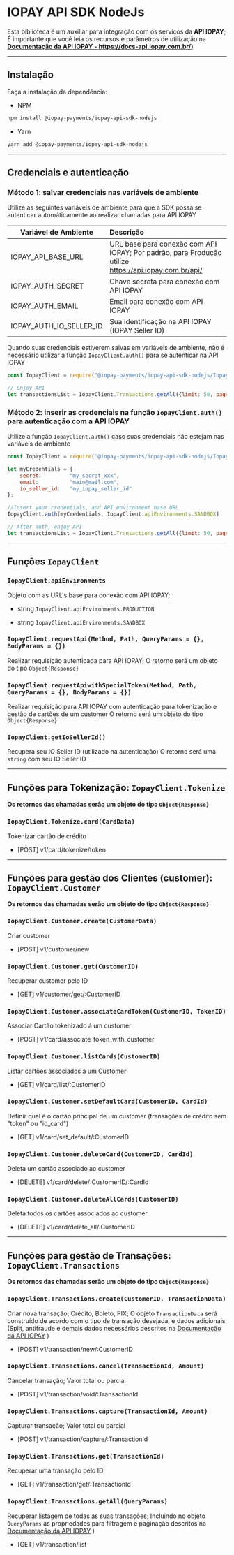 # IOPAY API SDK NodeJs

Esta biblioteca é um auxiliar para integração com os serviços da **API IOPAY**; É importante que você leia os recursos e parâmetros de utilização na **[Documentação da API IOPAY - https://docs-api.iopay.com.br/)](https://docs-api.iopay.com.br/)**

---

## Instalação

Faça a instalação da dependência:

- NPM

```bash
npm install @iopay-payments/iopay-api-sdk-nodejs
```

- Yarn

```bash
yarn add @iopay-payments/iopay-api-sdk-nodejs
```

---

## Credenciais e autenticação

### Método 1: salvar credenciais nas variáveis de ambiente

Utilize as seguintes variáveis de ambiente para que a SDK possa se autenticar automáticamente ao realizar chamadas para API IOPAY

| Variável de Ambiente    | Descrição                                                                                             |
| ----------------------- | :---------------------------------------------------------------------------------------------------- |
| IOPAY_API_BASE_URL      | URL base para conexão com API IOPAY; Por padrão, para Produção utilize <https://api.iopay.com.br/api/>|
| IOPAY_AUTH_SECRET       | Chave secreta para conexão com API IOPAY                                                              |
| IOPAY_AUTH_EMAIL        | Email para conexão com API IOPAY                                                                      |
| IOPAY_AUTH_IO_SELLER_ID | Sua identificação na API IOPAY (IOPAY Seller ID)                                                      |

Quando suas credenciais estiverem salvas em variáveis de ambiente, não é necessário utilizar a função `IopayClient.auth()` para se autenticar na API IOPAY

```javascript
const IopayClient = require("@iopay-payments/iopay-api-sdk-nodejs/IopayApiClient");

// Enjoy API
let transactionsList = IopayClient.Transactions.getAll({limit: 50, page:2});
```

### Método 2: inserir as credenciais na função `IopayClient.auth()` para autenticação com a API IOPAY

Utilize a função `IopayClient.auth()` caso suas credenciais não estejam nas variáveis de ambiente

```javascript
const IopayClient = require("@iopay-payments/iopay-api-sdk-nodejs/IopayApiClient");

let myCredentials = {
    secret:         "my_secret_xxx",
    email:          "main@mail.com",
    io_seller_id:   "my_iopay_seller_id"
};

//Insert your credentials, and API environment base URL
IopayClient.auth(myCredentials, IopayClient.apiEnvironments.SANDBOX)

// After auth, enjoy API
let transactionsList = IopayClient.Transactions.getAll({limit: 50, page:2});
```

---

## Funções `IopayClient`

### `IopayClient.apiEnvironments`

Objeto com as URL's base para conexão com API IOPAY;

- string `IopayClient.apiEnvironments.PRODUCTION`

- string `IopayClient.apiEnvironments.SANDBOX`

### `IopayClient.requestApi(Method, Path, QueryParams = {}, BodyParams = {})`

Realizar requisição autenticada para API IOPAY;
O retorno será um objeto do tipo `Object{Response}`

### `IopayClient.requestApiwithSpecialToken(Method, Path, QueryParams = {}, BodyParams = {})`

Realizar requisição para API IOPAY com autenticação para tokenização e gestão de cartões de um customer
O retorno será um objeto do tipo `Object{Response}`

### `IopayClient.getIoSellerId()`

Recupera seu IO Seller ID (utilizado na autenticação)
O retorno será uma `string` com seu IO Seller ID

---

## Funções para Tokenização: `IopayClient.Tokenize`

**Os retornos das chamadas serão um objeto do tipo `Object{Response}`**

### `IopayClient.Tokenize.card(CardData)`

Tokenizar cartão de crédito

- [POST] v1/card/tokenize/token

---

## Funções para gestão dos Clientes (customer): `IopayClient.Customer`

**Os retornos das chamadas serão um objeto do tipo `Object{Response}`**

### `IopayClient.Customer.create(CustomerData)`

Criar customer

- [POST] v1/customer/new

### `IopayClient.Customer.get(CustomerID)`

Recuperar customer pelo ID

- [GET] v1/customer/get/:CustomerID

### `IopayClient.Customer.associateCardToken(CustomerID, TokenID)`

Associar Cartão tokenizado á um customer

- [POST] v1/card/associate_token_with_customer

### `IopayClient.Customer.listCards(CustomerID)`

Listar cartões associados a um Customer

- [GET] v1/card/list/:CustomerID

### `IopayClient.Customer.setDefaultCard(CustomerID, CardId)`

Definir qual é o cartão principal de um customer (transações de crédito sem "token" ou "id_card")

- [GET] v1/card/set_default/:CustomerID

### `IopayClient.Customer.deleteCard(CustomerID, CardId)`

Deleta um cartão associado ao customer

- [DELETE] v1/card/delete/:CustomerID/:CardId

### `IopayClient.Customer.deleteAllCards(CustomerID)`

Deleta todos os cartões associados ao customer

- [DELETE] v1/card/delete_all/:CustomerID

---

## Funções para gestão de Transações: `IopayClient.Transactions`

**Os retornos das chamadas serão um objeto do tipo `Object{Response}`**

### `IopayClient.Transactions.create(CustomerID, TransactionData)`

Criar nova transação; Crédito, Boleto, PIX;
O objeto `TransactionData` será construído de acordo com o tipo de transação desejada, e dados adicionais (Split, antifraude e demais dados necessários descritos na [Documentação da API IOPAY](https://docs-api.iopay.com.br/) )

- [POST] v1/transaction/new/:CustomerID

### `IopayClient.Transactions.cancel(TransactionId, Amount)`

Cancelar transação; Valor total ou parcial

- [POST] v1/transaction/void/:TransactionId

### `IopayClient.Transactions.capture(TransactionId, Amount)`

Capturar transação; Valor total ou parcial

- [POST] v1/transaction/capture/:TransactionId

### `IopayClient.Transactions.get(TransactionId)`

Recuperar uma transação pelo ID

- [GET] v1/transaction/get/:TransactionId

### `IopayClient.Transactions.getAll(QueryParams)`

Recuperar listagem de todas as suas transações; Incluindo no objeto `QueryParams` as propriedades para filtragem e paginação descritos na [Documentação da API IOPAY](https://docs-api.iopay.com.br/) )

- [GET] v1/transaction/list
